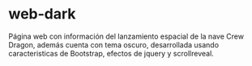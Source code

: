 
# web-dark
Página web con información del lanzamiento espacial de la nave Crew Dragon, además cuenta con tema oscuro, desarrollada usando caracteristicas de Bootstrap, efectos de jquery y scrollreveal.
